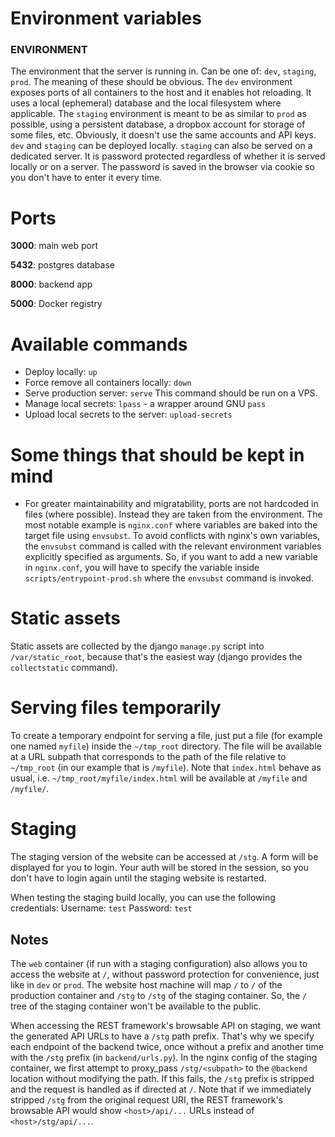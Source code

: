 
# Environment variables

### ENVIRONMENT

The environment that the server is running in. Can be one of: `dev`, `staging`,
`prod`. The meaning of these should be obvious. The `dev` environment exposes
ports of all containers to the host and it enables hot reloading. It uses a
local (ephemeral) database and the local filesystem where applicable. The
`staging` environment is meant to be as similar to `prod` as possible, using a
persistent database, a dropbox account for storage of some files, etc. Obviously,
it doesn't use the same accounts and API keys. `dev` and `staging` can be
deployed locally. `staging` can also be served on a dedicated server. It is
password protected regardless of whether it is served locally or on a server.
The password is saved in the browser via cookie so you don't have to enter it
every time.

# Ports

**3000**: main web port

**5432**: postgres database

**8000**: backend app

**5000**: Docker registry

# Available commands

- Deploy locally: `up`
- Force remove all containers locally: `down`
- Serve production server: `serve`
  This command should be run on a VPS.
- Manage local secrets: `lpass` - a wrapper around GNU `pass`
- Upload local secrets to the server: `upload-secrets`

# Some things that should be kept in mind

- For greater maintainability and migratability, ports are not hardcoded in
    files (where possible). Instead they are taken from the environment. The
    most notable example is `nginx.conf` where variables are baked into the
    target file using `envsubst`. To avoid conflicts with nginx's own variables,
    the `envsubst` command is called with the relevant environment variables
    explicitly specified as arguments. So, if you want to add a new variable in
    `nginx.conf`, you will have to specify the variable inside
    `scripts/entrypoint-prod.sh` where the `envsubst` command is invoked.

# Static assets

Static assets are collected by the django `manage.py` script into
`/var/static_root`, because that's the easiest way (django provides the
`collectstatic` command).

# Serving files temporarily

To create a temporary endpoint for serving a file, just put a file (for example
one named `myfile`) inside the `~/tmp_root` directory. The file will be
available at a URL subpath that corresponds to the path of the file relative to
`~/tmp_root` (in our example that is `/myfile`). Note that `index.html` behave
as usual, i.e. `~/tmp_root/myfile/index.html` will be available at `/myfile` and
`/myfile/`.

# Staging

The staging version of the website can be accessed at `/stg`. A form will be
displayed for you to login. Your auth will be stored in the session, so you don't
have to login again until the staging website is restarted.

When testing the staging build locally, you can use the following credentials:
Username: `test`
Password: `test`

## Notes

The `web` container (if run with a staging configuration) also allows you to
access the website at `/`, without password protection for convenience, just
like in `dev` or `prod`. The website host machine will map `/` to `/` of the
production container and `/stg` to `/stg` of the staging container. So, the `/`
tree of the staging container won't be available to the public.

When accessing the REST framework's browsable API on staging, we want the
generated API URLs to have a `/stg` path prefix. That's why we specify each
endpoint of the backend twice, once without a prefix and another time with the
`/stg` prefix (in `backend/urls.py`). In the nginx config of the staging
container, we first attempt to proxy_pass `/stg/<subpath>` to the `@backend`
location without modifying the path. If this fails, the `/stg` prefix is
stripped and the request is handled as if directed at `/`. Note that if we
immediately stripped `/stg` from the original request URI, the REST framework's
browsable API would show `<host>/api/...` URLs instead of `<host>/stg/api/...`.

